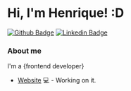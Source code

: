 # Hi, I'm Henrique! :D

[![Github Badge](https://img.shields.io/badge/-Github-000?style=flat-square&logo=Github&logoColor=white&link=https://github.com/henriquedantass)](https://github.com/henriquedantass)
[![Linkedin Badge](https://img.shields.io/badge/-LinkedIn-blue?style=flat-square&logo=Linkedin&logoColor=white&link=https://www.linkedin.com/in/paulo-henrique-261631200/)](https://www.linkedin.com/in/paulo-henrique-261631200/)

### About me
I'm a {frontend developer}

- [Website](https://fagnerpsantos.dev/) 💻 - Working on it.
